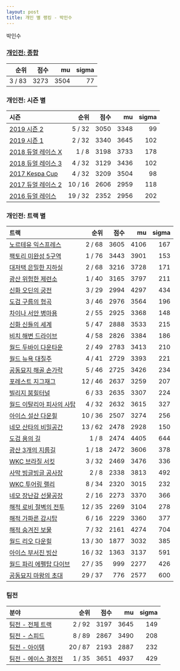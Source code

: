 ```yaml
---
layout: post
title: 개인 별 랭킹 - 박인수
---
```


박인수

### [개인전: 종합](../singles-full)

| 순위 | 점수 | mu | sigma |
|---:|---:|---:|---:|
| 3 / 83 | 3273 | 3504 | 77 |

### 개인전: 시즌 별

| 시즌 | 순위 | 점수 | mu | sigma |
|:---|---:|---:|---:|---:|
| [2019 시즌 2](../singles-s2019_2) | 5 / 32 | 3050 | 3348 | 99 |
| [2019 시즌 1](../singles-s2019_1) | 2 / 32 | 3340 | 3645 | 102 |
| [2018 듀얼 레이스 X](../singles-s2018_2) | 1 / 8 | 3198 | 3733 | 178 |
| [2018 듀얼 레이스 3](../singles-s2018_1) | 4 / 32 | 3129 | 3436 | 102 |
| [2017 Kespa Cup](../singles-s2017_2) | 4 / 32 | 3209 | 3504 | 98 |
| [2017 듀얼 레이스 2](../singles-s2017_1) | 10 / 16 | 2606 | 2959 | 118 |
| [2016 듀얼 레이스](../singles-s2016_1) | 19 / 32 | 2352 | 2956 | 202 |

### 개인전: 트랙 별

| 트랙 | 순위 | 점수 | mu | sigma |
|:---|---:|---:|---:|---:|
| [노르테유 익스프레스](../noex) | 2 / 68 | 3605 | 4106 | 167 |
| [팩토리 미완성 5구역](../district5) | 1 / 76 | 3443 | 3901 | 153 |
| [대저택 은밀한 지하실](../jeotaek) | 2 / 68 | 3216 | 3728 | 171 |
| [광산 위험한 제련소](../jeryeonso) | 1 / 40 | 3165 | 3797 | 211 |
| [신화 오딘의 궁전](../odin) | 3 / 29 | 2994 | 4297 | 434 |
| [도검 구름의 협곡](../hyupgog) | 3 / 46 | 2976 | 3564 | 196 |
| [차이나 서안 병마용](../byeongma) | 2 / 55 | 2925 | 3368 | 148 |
| [신화 신들의 세계](../shinsegye) | 5 / 47 | 2888 | 3533 | 215 |
| [비치 해변 드라이브](../haebyun) | 4 / 58 | 2826 | 3384 | 186 |
| [월드 두바이 다운타운](../dubai) | 2 / 49 | 2783 | 3413 | 210 |
| [월드 뉴욕 대질주](../newyork) | 4 / 41 | 2729 | 3393 | 221 |
| [공동묘지 해골 손가락](../haeson) | 5 / 46 | 2725 | 3426 | 234 |
| [포레스트 지그재그](../zigzag) | 12 / 46 | 2637 | 3259 | 207 |
| [빌리지 붐힐터널](../boomhill) | 6 / 33 | 2635 | 3307 | 224 |
| [월드 이탈리아 피사의 사탑](../pizza) | 4 / 32 | 2632 | 3615 | 327 |
| [아이스 설산 다운힐](../seolsan) | 10 / 36 | 2507 | 3274 | 256 |
| [네모 산타의 비밀공간](../santa) | 13 / 62 | 2478 | 2928 | 150 |
| [도검 용의 길](../daagon) | 1 / 8 | 2474 | 4405 | 644 |
| [광산 3개의 지름길](../gwangsamji) | 1 / 18 | 2472 | 3606 | 378 |
| [WKC 브라질 서킷](../brazil) | 3 / 32 | 2469 | 3476 | 336 |
| [사막 빙글빙글 공사장](../sabing) | 2 / 8 | 2338 | 3813 | 492 |
| [WKC 투어링 랠리](../rally) | 8 / 34 | 2320 | 3015 | 232 |
| [네모 장난감 선물공장](../present) | 2 / 16 | 2273 | 3370 | 366 |
| [해적 로비 절벽의 전투](../lobby) | 12 / 35 | 2269 | 3104 | 278 |
| [해적 가파른 감시탑](../gamshi) | 6 / 16 | 2229 | 3360 | 377 |
| [해적 숨겨진 보물](../haesumbo) | 7 / 32 | 2161 | 4274 | 704 |
| [월드 리오 다운힐](../rio) | 13 / 30 | 1877 | 3032 | 385 |
| [아이스 부서진 빙산](../boobing) | 16 / 32 | 1363 | 3137 | 591 |
| [월드 파리 에펠탑 다이브](../eifel) | 27 / 35 | 999 | 2277 | 426 |
| [공동묘지 마왕의 초대](../mawang) | 29 / 37 | 776 | 2577 | 600 |

### 팀전

| 분야 | 순위 | 점수 | mu | sigma |
|:---|---:|---:|---:|---:|
| [팀전 - 전체 트랙](../team-full) | 2 / 92 | 3197 | 3645 | 149 |
| [팀전 - 스피드](../team-speed) | 8 / 89 | 2867 | 3490 | 208 |
| [팀전 - 아이템](../team-item) | 20 / 87 | 2193 | 2887 | 232 |
| [팀전 - 에이스 결정전](../team-ace) | 1 / 35 | 3651 | 4937 | 429 |
